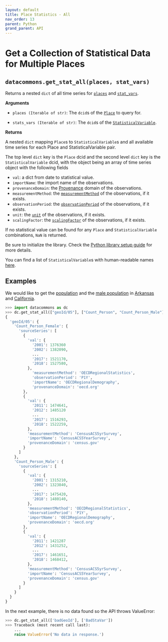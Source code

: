 ```yaml
---
layout: default
title: Place Statistics - All
nav_order: 13
parent: Python
grand_parent: API
---
```


# Get a Collection of Statistical Data for Multiple Places

## `datacommons.get_stat_all(places, stat_vars)`

Returns a nested `dict` of all time series for [`places`](https://datacommons.org/browser/Place) and [`stat_vars`](https://datacommons.org/browser/StatisticalVariable).

**Arguments**

- `places (Iterable of str)`: The `dcid`s of the [`Place`](https://datacommons.org/browser/Place) to query for.

- `stats_vars (Iterable of str)`: The `dcid`s of the
  [`StatisticalVariable`](https://datacommons.org/browser/StatisticalVariable).

**Returns**

A nested `dict` mapping `Place`s to `StatisticalVariable`s and all available
time series for each Place and StatisticalVariable pair.

The top level `dict` key is the `Place` dcid and the second level `dict` key is the
`StatisticalVariable` dcid, with the object being an array of time series object
with the following fields

- `val`: a dict from date to statistical value.
- `importName`: the import name of the observations.
- `provenanceDomain`: the [Provenance](https://datacommons.org/browser/Provenance) domain of the observations.
- `measurementMethod`: the [`measurementMethod`](https://datacommons.org/browser/measurementMethod) of the observations, if it exists.
- `observationPeriod`: the [`observationPeriod`](https://datacommons.org/browser/observationPeriod) of the observations, if it exists.
- `unit`: the [`unit`](https://datacommons.org/browser/unit) of the observations, if it exists.
- `scalingFactor`: the [`scalingFactor`](https://datacommons.org/browser/scalingFactor) of the observations, if it exists.

If no statistical value can be found for any `Place` and `StatisticalVariable` combinations, `NaN` is returned.

Be sure to initialize the library. Check the [Python library setup guide](/api/python/) for more details.

You can find a list of `StatisticalVariable`s with human-readable names [here](/statistical_variables.html).

## Examples

We would like to get the [population](https://datacommons.org/browser/Count_Person) and the [male population](https://datacommons.org/browser/Count_Person_Male) in [Arkansas](https://datacommons.org/browser/geoId/05) and
[California](https://datacommons.org/browser/geoId/06).

```python
>>> import datacommons as dc
>>> dc.get_stat_all(["geoId/05"], ["Count_Person", "Count_Person_Male"])
{
  'geoId/05': {
    'Count_Person_Female': {
      'sourceSeries': [
        {
          'val': {
            '2001': 1376360
            '2002': 1382090,
            ...
            '2017': 1521170,
            '2018': 1527580,
          },
            'measurementMethod': 'OECDRegionalStatistics',
            'observationPeriod': 'P1Y',
            'importName': 'OECDRegionalDemography',
            'provenanceDomain': 'oecd.org'
        },
        {
          'val': {
            '2011': 1474641,
            '2012': 1485120
            ...
            '2017': 1516293,
            '2018': 1522259,
          },
          'measurementMethod': 'CensusACS5yrSurvey',
          'importName': 'CensusACS5YearSurvey',
          'provenanceDomain': 'census.gov'
        }
      ]
    },
    'Count_Person_Male': {
      'sourceSeries': [
        {
          'val': {
            '2001': 1315210,
            '2002': 1323840,
            ...
            '2017': 1475420,
            '2018': 1480140,
          },
          'measurementMethod': 'OECDRegionalStatistics',
          'observationPeriod': 'P1Y',
          'importName': 'OECDRegionalDemography',
          'provenanceDomain': 'oecd.org'
        },
        {
          'val': {
            '2011': 1421287
            '2012': 1431252,
            ...
            '2017': 1461651,
            '2018': 1468412,
          },
          'measurementMethod': 'CensusACS5yrSurvey',
          'importName': 'CensusACS5YearSurvey',
          'provenanceDomain': 'census.gov'
        }
      ]
    }
  }
}
```

In the next example, there is no data found so the API throws ValueError:

```python
>>> dc.get_stat_all(['badGeoId'], ['BadStaVar'])
>>> Traceback (most recent call last):
    ...
    raise ValueError('No data in response.')
```
